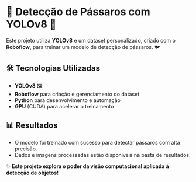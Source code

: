 # 🦅 Detecção de Pássaros com YOLOv8 🚀

Este projeto utiliza **YOLOv8** e um dataset personalizado, criado com o **Roboflow**, para treinar um modelo de detecção de pássaros. 🐦 

## 🛠️ Tecnologias Utilizadas
- **YOLOv8** 🖼️  
- **Roboflow** para criação e gerenciamento do dataset  
- **Python** para desenvolvimento e automação  
- **GPU** (CUDA) para acelerar o treinamento  

## 📊 Resultados
- O modelo foi treinado com sucesso para detectar pássaros com alta precisão.
- Dados e imagens processadas estão disponíveis na pasta de resultados.  

✨ **Este projeto explora o poder da visão computacional aplicada à detecção de objetos!**  
